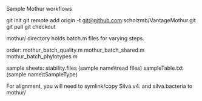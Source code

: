 

Sample Mothur workflows

git init
git remote add origin -t <branchname> git@github.com:scholzmb/VantageMothur.git
git pull
git checkout <branchname>


mothur/ directory holds batch.m files for varying steps.

order:
mothur_batch_quality.m
mothur_batch_shared.m
mothur_batch_phylotypes.m

sample sheets:
stability.files (sample name\tread files)
sampleTable.txt (sample name\tSampleType)


For alignment, you will need to symlink/copy Silva.v4. and silva.bacteria to mothur/

